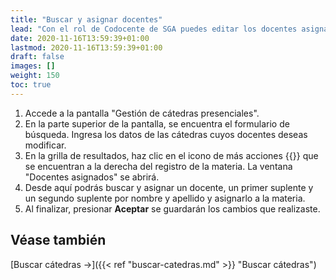 ```yaml
---
title: "Buscar y asignar docentes"
lead: "Con el rol de Codocente de SGA puedes editar los docentes asignados a una cátedra."
date: 2020-11-16T13:59:39+01:00
lastmod: 2020-11-16T13:59:39+01:00
draft: false
images: []
weight: 150
toc: true
---
```


1. Accede a la pantalla "Gestión de cátedras presenciales". 
1. En la parte superior de la pantalla, se encuentra el formulario de búsqueda. Ingresa los datos de las cátedras cuyos docentes deseas modificar.
1. En la grilla de resultados, haz clic en el icono de más acciones {{<inline-icon image="more actions H.png" alt="more actions horizontal icon">}} que se encuentran a la derecha del registro de la materia. La ventana "Docentes asignados" se abrirá.
1. Desde aquí podrás buscar y asignar un docente, un primer suplente y un segundo suplente por nombre y apellido y asignarlo a la materia.
1. Al finalizar, presionar **Aceptar** se guardarán los cambios que realizaste.

## Véase también

[Buscar cátedras →]({{< ref "buscar-catedras.md" >}} "Buscar cátedras")
